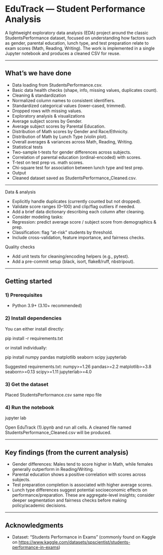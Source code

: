 # EduTrack — Student Performance Analysis

A lightweight exploratory data analysis (EDA) project around the classic StudentsPerformance dataset, focused on understanding how factors such as gender, parental education, lunch type, and test preparation relate to exam scores (Math, Reading, Writing). The work is implemented in a single Jupyter notebook and produces a cleaned CSV for reuse.

---

## What’s we have done

- Data loading from StudentsPerformance.csv.
- Basic data health checks (shape, info, missing values, duplicates count).
- Cleaning & standardization
- Normalized column names to consistent identifiers.
- Standardized categorical values (lower-cased, trimmed).
- Dropped rows with missing values.
- Exploratory analysis & visualizations
- Average subject scores by Gender.
- Average subject scores by Parental Education.
- Distribution of Math scores by Gender and Race/Ethnicity.
- Distribution of Math by Lunch Type (violin plot).
- Overall averages & variances across Math, Reading, Writing.
- Statistical tests
- Two-sample t-tests for gender differences across subjects.
- Correlation of parental education (ordinal-encoded) with scores.
- T-test on test prep vs. math scores.
- Chi-square test for association between lunch type and test prep.
- Output
- Cleaned dataset saved as StudentsPerformance_Cleaned.csv.

---


Data & analysis
- Explicitly handle duplicates (currently counted but not dropped).
- Validate score ranges (0–100) and clip/flag outliers if needed.
- Add a brief data dictionary describing each column after cleaning.
- Consider modeling tasks:
- Regression: predict average score / subject score from demographics & prep.
- Classification: flag “at-risk” students by threshold.
- Include cross-validation, feature importance, and fairness checks.

Quality checks
- Add unit tests for cleaning/encoding helpers (e.g., pytest).
- Add a pre-commit setup (black, isort, flake8/ruff, nbstripout).

---

## Getting started

### 1) Prerequisites
- Python 3.9+ (3.10+ recommended)

### 2) Install dependencies
You can either install directly:

pip install -r requirements.txt


or install individually:

pip install numpy pandas matplotlib seaborn scipy jupyterlab


Suggested requirements.txt:
numpy>=1.26
pandas>=2.2
matplotlib>=3.8
seaborn>=0.13
scipy>=1.11
jupyterlab>=4.0


### 3) Get the dataset
Placed StudentsPerformance.csv same repo file 

### 4) Run the notebook
jupyter lab

Open EduTrack (1).ipynb and run all cells. A cleaned file named StudentsPerformance_Cleaned.csv will be produced.

---

## Key findings (from the current analysis)

- Gender differences: Males tend to score higher in Math, while females generally outperform in Reading/Writing.
- Parental education shows a positive correlation with scores across subjects.
- Test preparation completion is associated with higher average scores.
- Lunch type differences suggest potential socioeconomic effects on performance/preparation.
 These are aggregate-level insights; consider deeper segmentation and fairness checks before making policy/academic decisions.
---


## Acknowledgments
- Dataset: “Students Performance in Exams” (commonly found on Kaggle on https://www.kaggle.com/datasets/spscientist/students-performance-in-exams) 
